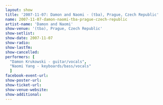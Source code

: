 ```yaml
---
layout: show
title: '2007-11-07: Damon and Naomi - (tba), Prague, Czech Republic'
name: 2007-11-07-damon-naomi-tba-prague-czech-republic
artist-name: 'Damon and Naomi'
show-venue: '(tba), Prague, Czech Republic'
show-setlist: 
show-date: 2007-11-07
show-radio: 
show-lastfm: 
show-cancelled: 
performers: [
  "Damon Krukowski - guitar/vocals",
  "Naomi Yang - keyboards/bass/vocals"
  ]
facebook-event-url: 
show-poster-url: 
show-ticket-url: 
show-venue-website: 
show-additional: 
---
```


